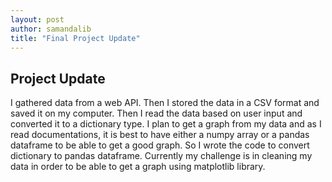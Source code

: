 ```yaml
---
layout: post
author: samandalib
title: "Final Project Update"
---
```

## Project Update
I gathered data from a web API. Then I stored the data in a CSV format and saved it on my computer. Then I read the data based on user input and converted it to a dictionary type. I plan to get a graph from my data and as I read documentations, it is best to have either a numpy array or a pandas dataframe to be able to get a good graph. So I wrote the code to convert dictionary to pandas dataframe. Currently my challenge is in cleaning my data in order to be able to get a graph using matplotlib library. 

